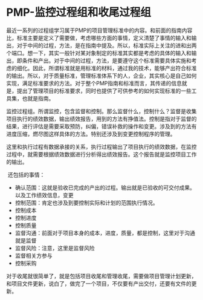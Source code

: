# PMP-监控过程组和收尾过程组

​        最近一系列的过程组学习属于PMP的项目管理标准中的内容。和前面的指南内容比，标准主要是定义了需要做，考虑哪些方面的事情，定义清楚了事情的输入和输出，对于中间的过程，方法，是在指南中提及。所以，标准实际上关注的进和出两个端口。想一下，其实一般针对某对象制定的标准其实都是考虑的具体的输入和输出，即条件和产出。对于中间的过程，方法，是要遵守这个标准需要具体实施和考虑的细化。因此，所谓标准就是用标准的材料，通过我的技术，能够产出符合标准的输出。所以，对于质量标准，管理标准体系下的人，企业，其实核心是自己如何实现，满足标准要求的方法。对于整个PMP指南和标准而言，其传递的信息就是，提出了管理项目的标准要求，同时也提供了可供参考的如何实现标准的一些工具集，也就是指南。

​		监控过程组。所谓监控，包含监督和控制。那么监督什么，控制什么？监督是收集项目执行的绩效数据，输出绩效报告，用到的方法有挣值法。控制是指对于监督的结果，进行评估是需要采取预防，纠偏，错误补救的操作和变更。涉及到的方法有进度压缩，燃尽图这样具体的方法。特别还涉及到变更控制程序的管理。

​	这里和执行过程有数据承接的关系，执行过程输出了项目执行的绩效数据，在监控过程中，就需要根据绩效数据进行分析得出绩效报告。这个报告就是监控项目工作的输出。

​	还包括的事情：

- 确认范围：这就是验收已完成的产出的过程。输出就是已验收的可交付成果。以及工作绩效信息，变更
- 控制范围：肯定也涉及到要控制实际和计划的范围执行情况。
- 控制成本
- 控制进度
- 控制质量
- 监督沟通：前面对于项目本身的成本，进度，质量，都是控制，这里对于沟通就是监督
- 监督风险：注意，这里是监督风险
- 监督相关方参与
- 控制采购

对于收尾就很简单了，就是包括项目收尾和管理收尾，需要做项目管理计划更新，和项目文件更新，说白了，做完了一个项目，不仅要有产出交付，还要有文件的更新。



